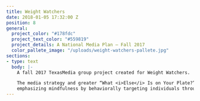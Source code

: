 ```yaml
---
title: Weight Watchers
date: 2018-01-05 17:32:00 Z
position: 8
general:
  project_color: "#178fdc"
  project_text_color: "#559819"
  project_details: A National Media Plan – Fall 2017
  color_pallete_image: "/uploads/weight-watchers-pallete.jpg"
sections:
- type: text
  body: |-
    A fall 2017 TexasMedia group project created for Weight Watchers.

    The media strategy and greater “What <i>Else</i> Is on Your Plate?” campaign revolved around
    emphasizing mindfulness by behaviorally targeting individuals through unique Milestone Moment placements.
---
```



